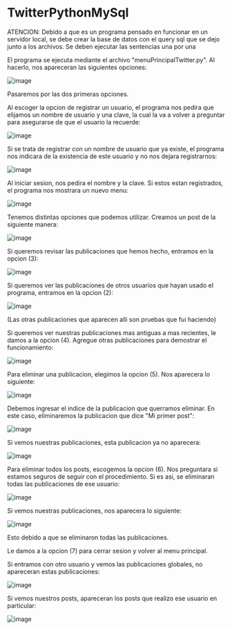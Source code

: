 # TwitterPythonMySql

ATENCION: Debido a que es un programa pensado en funcionar en un servidor local, se debe crear la base de datos
con el query sql que se dejo junto a los archivos. Se deben ejecutar las sentencias una por una

El programa se ejecuta mediante el archivo "menuPrincipalTwitter.py".
Al hacerlo, nos apareceran las siguientes opciones:

![image](https://user-images.githubusercontent.com/107152796/179851618-a2e36a8e-0b6e-496c-b81f-2d80e004f52c.png)

Pasaremos por las dos primeras opciones.

Al escoger la opcion de registrar un usuario, el programa nos pedira que elijamos un nombre de usuario y una clave,
la cual la va a volver a preguntar para asegurarse de que el usuario la recuerde:

![image](https://user-images.githubusercontent.com/107152796/179852504-0c752cd1-e683-4714-ad01-41f648291793.png)

Si se trata de registrar con un nombre de usuario que ya existe, el programa nos indicara de la existencia de este
usuario y no nos dejara registrarnos:

![image](https://user-images.githubusercontent.com/107152796/179852653-4820ede2-9a81-490f-a73d-d5e4babfcd0e.png)

Al iniciar sesion, nos pedira el nombre y la clave. Si estos estan registrados, el programa nos mostrara un nuevo menu:

![image](https://user-images.githubusercontent.com/107152796/179852809-19df960c-32e9-410b-819e-a07c4ca655b1.png)

Tenemos distintas opciones que podemos utilizar. Creamos un post de la siguiente manera:

![image](https://user-images.githubusercontent.com/107152796/179852935-8cccf20a-d9e2-4c9d-a4d0-3c322eb949ad.png)

Si queremos revisar las publicaciones que hemos hecho, entramos en la opcion (3):

![image](https://user-images.githubusercontent.com/107152796/179853018-7089cc4c-d261-452a-8ec4-1db035d00758.png)

Si queremos ver las publicaciones de otros usuarios que hayan usado el programa, entramos en la opcion (2):

![image](https://user-images.githubusercontent.com/107152796/179853362-06ee4d92-3ada-4ebf-9687-c770ac894391.png)

(Las otras publicaciones que aparecen alli son pruebas que fui haciendo)

Si queremos ver nuestras publicaciones mas antiguas a mas recientes, le damos a la opcion (4). Agregue otras publicaciones para demostrar el funcionamiento:

![image](https://user-images.githubusercontent.com/107152796/179853646-d2342722-cd27-4800-8391-bd5dec026979.png)

Para eliminar una publicacion, elegimos la opcion (5). Nos aparecera lo siguiente:

![image](https://user-images.githubusercontent.com/107152796/179853755-6e65642b-bd71-4f5f-b772-5c54828bb3db.png)

Debemos ingresar el indice de la publicacion que querramos eliminar. En este caso, eliminaremos la publicacion que dice "Mi primer post":

![image](https://user-images.githubusercontent.com/107152796/179853887-690bace8-608e-4430-a6a0-a91f0ff8586a.png)

Si vemos nuestras publicaciones, esta publicacion ya no aparecera:

![image](https://user-images.githubusercontent.com/107152796/179853954-d8f3a6e0-54d3-44e7-90bf-913fd56c1ad7.png)

Para eliminar todos los posts, escogemos la opcion (6). Nos preguntara si estamos seguros de seguir con el procedimiento. Si es asi, se eliminaran todas
las publicaciones de ese usuario:

![image](https://user-images.githubusercontent.com/107152796/179854114-bf208eb3-6798-4f10-9c99-1f41a724c079.png)

Si vemos nuestras publicaciones, nos aparecera lo siguiente:

![image](https://user-images.githubusercontent.com/107152796/179854186-673d3175-de36-4c2f-bb71-0ce800b2f392.png)

Esto debido a que se eliminaron todas las publicaciones. 

Le damos a la opcion (7) para cerrar sesion y volver al menu principal.

Si entramos con otro usuario y vemos las publicaciones globales, no apareceran estas publicaciones:

![image](https://user-images.githubusercontent.com/107152796/179854304-1e60995c-05a3-4777-a764-c7015a0adc30.png)

Si vemos nuestros posts, apareceran los posts que realizo ese usuario en particular:

![image](https://user-images.githubusercontent.com/107152796/179854412-f5843329-41d7-4f7e-a579-ea026594590d.png)









